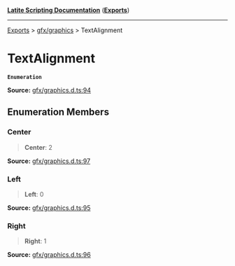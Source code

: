 [**Latite Scripting Documentation**](../../README.md) ([**Exports**](../../exports.md))

---

[Exports](../../exports.md) > [gfx/graphics](../index.md) > TextAlignment

# TextAlignment

**`Enumeration`**

**Source:** [gfx/graphics.d.ts:94](https://github.com/LatiteScripting/latitescripting.github.io/blob/33f46d6/definitions/gfx/graphics.d.ts#L94)

## Enumeration Members

### Center

> **Center**: 2

**Source:** [gfx/graphics.d.ts:97](https://github.com/LatiteScripting/latitescripting.github.io/blob/33f46d6/definitions/gfx/graphics.d.ts#L97)

### Left

> **Left**: 0

**Source:** [gfx/graphics.d.ts:95](https://github.com/LatiteScripting/latitescripting.github.io/blob/33f46d6/definitions/gfx/graphics.d.ts#L95)

### Right

> **Right**: 1

**Source:** [gfx/graphics.d.ts:96](https://github.com/LatiteScripting/latitescripting.github.io/blob/33f46d6/definitions/gfx/graphics.d.ts#L96)
